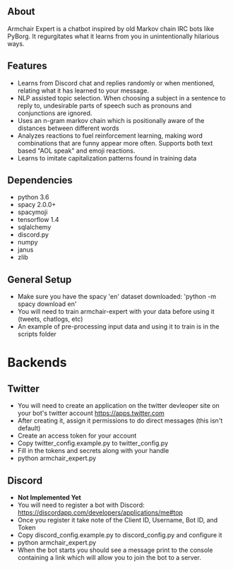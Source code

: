 ## About
Armchair Expert is a chatbot inspired by old Markov chain IRC bots like PyBorg. It regurgitates what it learns from you in unintentionally hilarious ways. 

## Features
- Learns from Discord chat and replies randomly or when mentioned, relating what it has learned to your message.
- NLP assisted topic selection. When choosing a subject in a sentence to reply to, undesirable parts of speech such as pronouns and conjunctions are ignored.
- Uses an n-gram markov chain which is positionally aware of the distances between different words
- Analyzes reactions to fuel reinforcement learning, making word combinations that are funny appear more often. Supports both text based "AOL speak" and emoji reactions.
- Learns to imitate capitalization patterns found in training data

## Dependencies
- python 3.6
- spacy 2.0.0+
- spacymoji
- tensorflow 1.4
- sqlalchemy
- discord.py
- numpy
- janus
- zlib

## General Setup
- Make sure you have the spacy 'en' dataset downloaded: 'python -m spacy download en'
- You will need to train armchair-expert with your data before using it (tweets, chatlogs, etc)
- An example of pre-processing input data and using it to train is in the scripts folder

# Backends
## Twitter
- You will need to create an application on the twitter devleoper site on your bot's twitter account https://apps.twitter.com
- After creating it, assign it permissions to do direct messages (this isn't default)
- Create an access token for your account
- Copy twitter_config.example.py to twitter_config.py
- Fill in the tokens and secrets along with your handle
- python armchair_expert.py

## Discord
- **Not Implemented Yet**
- You will need to register a bot with Discord: https://discordapp.com/developers/applications/me#top
- Once you register it take note of the Client ID, Username, Bot ID, and Token
- Copy discord_config.example.py to discord_config.py and configure it
- python armchair_expert.py
- When the bot starts you should see a message print to the console containing a link which will allow you to join the bot to a server.
